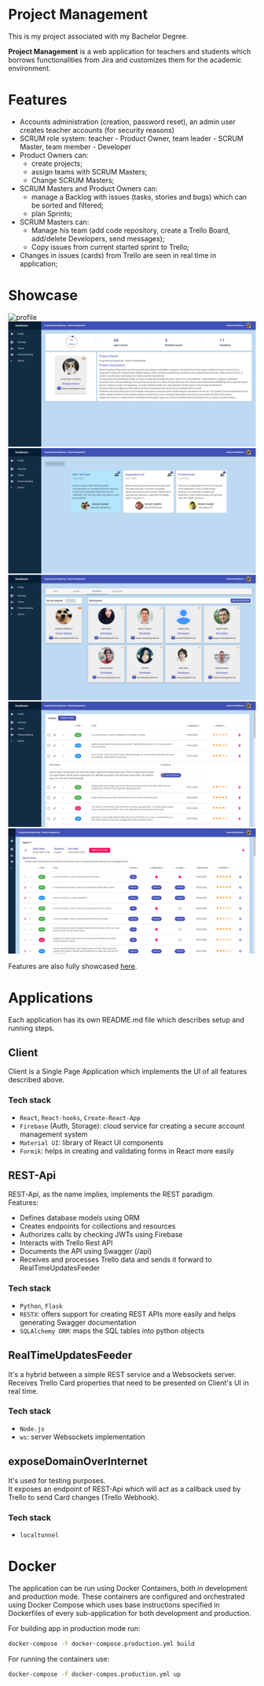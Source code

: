# Project Management

This is my project associated with my Bachelor Degree.

**Project Management** is a web application for teachers and students which borrows functionalities from Jira and customizes them for the academic environment.

# Features

-   Accounts administration (creation, password reset), an admin user creates teacher accounts (for security reasons)
-   SCRUM role system: teacher - Product Owner, team leader - SCRUM Master, team member - Developer
-   Product Owners can:
    -   create projects;
    -   assign teams with SCRUM Masters;
    -   Change SCRUM Masters;
-   SCRUM Masters and Product Owners can:
    -   manage a Backlog with issues (tasks, stories and bugs) which can be sorted and filtered;
    -   plan Sprints;
-   SCRUM Masters can:
    -   Manage his team (add code repository, create a Trello Board, add/delete Developers, send messages);
    -   Copy issues from current started sprint to Trello;
-   Changes in issues (cards) from Trello are seen in real time in application;

# Showcase

![profile](ShowcaseImages/profile.gif)
![overview](ShowcaseImages/overview.png)
![teams](ShowcaseImages/teams.png)
![team members](ShowcaseImages/teamMembers.png)
![backlog](ShowcaseImages/backlog.png)
![sprints](ShowcaseImages/sprints.png)

Features are also fully showcased [here](https://youtu.be/pX_okhIoHt8).

# Applications

Each application has its own README.md file which describes setup and running steps.

## Client

Client is a Single Page Application which implements the UI of all features described above.

### Tech stack

-   `React`, `React-hooks`, `Create-React-App`
-   `Firebase` (Auth, Storage): cloud service for creating a secure account management system
-   `Material UI`: library of React UI components
-   `Formik`: helps in creating and validating forms in React more easily

## REST-Api

REST-Api, as the name implies, implements the REST paradigm.\
Features:

-   Defines database models using ORM
-   Creates endpoints for collections and resources
-   Authorizes calls by checking JWTs using Firebase
-   Interacts with Trello Rest API
-   Documents the API using Swagger (/api)
-   Receives and processes Trello data and sends it forward to RealTimeUpdatesFeeder

### Tech stack

-   `Python`, `Flask`
-   `RESTX`: offers support for creating REST APIs more easily and helps generating Swagger documentation
-   `SQLAlchemy ORM`: maps the SQL tables into python objects

## RealTimeUpdatesFeeder

It's a hybrid between a simple REST service and a Websockets server.
Receives Trello Card properties that need to be presented on Client's UI in real time.

### Tech stack

-   `Node.js`
-   `ws`: server Websockets implementation

## exposeDomainOverInternet

It's used for testing purposes. \
It exposes an endpoint of REST-Api which will act as a callback used by Trello to send Card changes (Trello Webhook).

### Tech stack

-   `localtunnel`

# Docker

The application can be run using Docker Containers, both in development and production mode.
These containers are configured and orchestrated using Docker Compose which uses base instructions
specified in Dockerfiles of every sub-application for both development and production.

For building app in production mode run:

```sh
docker-compose -f docker-compose.production.yml build
```

For running the containers use:

```sh
docker-compose -f docker-compos.production.yml up
```
